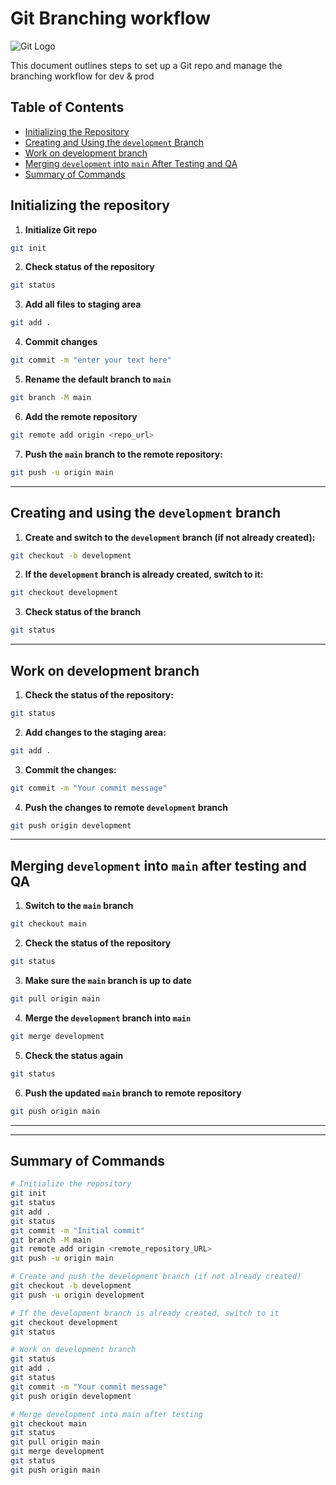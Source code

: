 # Git Branching workflow

![Git Logo](https://git-scm.com/images/logos/downloads/Git-Logo-2Color.png)

This document outlines steps to set up a Git repo and manage the branching workflow for dev & prod

## Table of Contents
  - [Initializing the Repository](#initializing-the-repository)
  - [Creating and Using the `development` Branch](#creating-and-using-the-development-branch)
  - [Work on development branch](#work-on-development-branch)
  - [Merging `development` into `main` After Testing and QA](#merging-development-into-main-after-testing-and-qa)
  - [Summary of Commands](#summary-of-commands)

## Initializing the repository

1. **Initialize Git repo**

```bash
git init
```

2. **Check status of the repository**

```bash
git status
```

3. **Add all files to staging area**

```bash
git add .
```

4. **Commit changes**

```bash
git commit -m "enter your text here"
```

5. **Rename the default branch to `main`**

```bash
git branch -M main
```

6. **Add the remote repository**

```bash
git remote add origin <repo_url>
```

7. **Push the `main` branch to the remote repository:**

```bash
git push -u origin main
```

---
## Creating and using the `development` branch

1. **Create and switch to the `development` branch (if not already created):**

```bash
git checkout -b development
```
2. **If the `development` branch is already created, switch to it:**

```bash
git checkout development
```

3. **Check status of the branch**

```bash
git status
```

---
## Work on development branch

1. **Check the status of the repository:**

```bash
git status
```

2. **Add changes to the staging area:**

```bash
git add .
```

3. **Commit the changes:**

```bash
git commit -m "Your commit message"
```

4. **Push the changes to remote `development` branch**

```bash
git push origin development
```

---
## Merging `development` into `main` after testing and QA

1. **Switch to the `main` branch**

```bash
git checkout main
```

2. **Check the status of the repository**

```bash
git status
```

3. **Make sure the `main` branch is up to date**

```bash
git pull origin main
```

4. **Merge the `development` branch into `main`**
```bash
git merge development
```

5. **Check the status again**
```bash
git status
```

6. **Push the updated `main` branch to remote repository**
```bash
git push origin main
```
---
---
## Summary of Commands

```bash
# Initialize the repository
git init
git status
git add .
git status
git commit -m "Initial commit"
git branch -M main
git remote add origin <remote_repository_URL>
git push -u origin main

# Create and push the development branch (if not already created)
git checkout -b development
git push -u origin development

# If the development branch is already created, switch to it
git checkout development
git status

# Work on development branch
git status
git add .
git status
git commit -m "Your commit message"
git push origin development

# Merge development into main after testing
git checkout main
git status
git pull origin main
git merge development
git status
git push origin main

